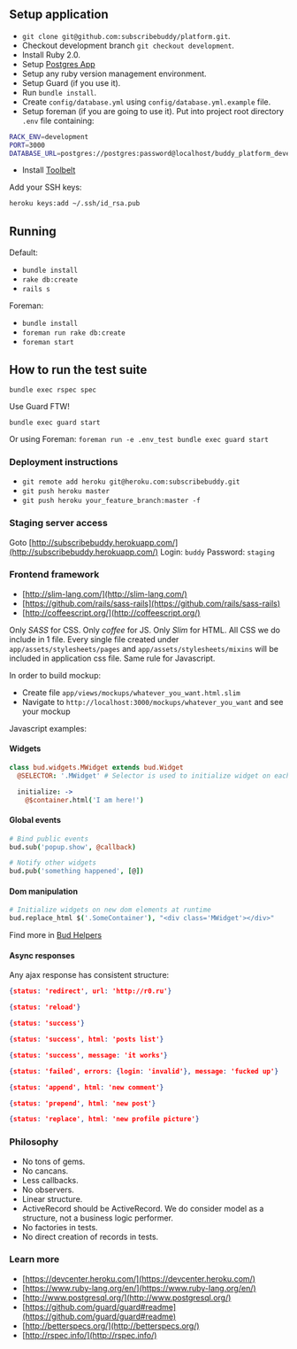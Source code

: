 ## Setup application

- `git clone git@github.com:subscribebuddy/platform.git`.
- Checkout development branch `git checkout development`.
- Install Ruby 2.0.
- Setup [Postgres App](http://postgresapp.com/)
- Setup any ruby version management environment.
- Setup Guard (if you use it).
- Run `bundle install`.
- Create `config/database.yml` using `config/database.yml.example` file.
- Setup foreman (if you are going to use it). Put into project root directory `.env` file containing:

```bash
RACK_ENV=development
PORT=3000
DATABASE_URL=postgres://postgres:password@localhost/buddy_platform_development
```

- Install [Toolbelt](https://devcenter.heroku.com/)

Add your SSH keys:

```bash
heroku keys:add ~/.ssh/id_rsa.pub
```

## Running

Default:
- `bundle install`
- `rake db:create`
- `rails s`

Foreman:
- `bundle install`
- `foreman run rake db:create`
- `foreman start`

## How to run the test suite

`bundle exec rspec spec`

Use Guard FTW!

`bundle exec guard start`

Or using Foreman: `foreman run -e .env_test bundle exec guard start`

### Deployment instructions

- `git remote add heroku git@heroku.com:subscribebuddy.git`
- `git push heroku master`
- `git push heroku your_feature_branch:master -f`

### Staging server access

Goto [http://subscribebuddy.herokuapp.com/](http://subscribebuddy.herokuapp.com/)
Login: `buddy`
Password: `staging`

### Frontend framework

- [http://slim-lang.com/](http://slim-lang.com/)
- [https://github.com/rails/sass-rails](https://github.com/rails/sass-rails)
- [http://coffeescript.org/](http://coffeescript.org/)

Only *SASS* for CSS. Only *coffee* for JS. Only *Slim* for HTML.
All CSS we do include in 1 file. Every single file created under `app/assets/stylesheets/pages` and `app/assets/stylesheets/mixins` will be included in application css file.
Same rule for Javascript.

In order to build mockup:

- Create file `app/views/mockups/whatever_you_want.html.slim`
- Navigate to `http://localhost:3000/mockups/whatever_you_want` and see your mockup

Javascript examples:

#### Widgets

```coffeescript
class bud.widgets.MWidget extends bud.Widget
  @SELECTOR: '.MWidget' # Selector is used to initialize widget on each element matching this selector

  initialize: ->
    @$container.html('I am here!')
```

#### Global events

```coffeescript
# Bind public events
bud.sub('popup.show', @callback)

# Notify other widgets
bud.pub('something happened', [@])
```

#### Dom manipulation

```coffeescript
# Initialize widgets on new dom elements at runtime
bud.replace_html $('.SomeContainer'), "<div class='MWidget'></div>"
```

Find more in [Bud Helpers](app/assets/javascripts/helpers.coffee#l11)

#### Async responses

Any ajax response has consistent structure:

```json
{status: 'redirect', url: 'http://r0.ru'}
```

```json
{status: 'reload'}
```

```json
{status: 'success'}
```

```json
{status: 'success', html: 'posts list'}
```

```json
{status: 'success', message: 'it works'}
```

```json
{status: 'failed', errors: {login: 'invalid'}, message: 'fucked up'}
```

```json
{status: 'append', html: 'new comment'}
```

```json
{status: 'prepend', html: 'new post'}
```

```json
{status: 'replace', html: 'new profile picture'}
```

### Philosophy

- No tons of gems.
- No cancans.
- Less callbacks.
- No observers.
- Linear structure.
- ActiveRecord should be ActiveRecord. We do consider model as a structure, not a business logic performer.
- No factories in tests.
- No direct creation of records in tests.

### Learn more

- [https://devcenter.heroku.com/](https://devcenter.heroku.com/)
- [https://www.ruby-lang.org/en/](https://www.ruby-lang.org/en/)
- [http://www.postgresql.org/](http://www.postgresql.org/)
- [https://github.com/guard/guard#readme](https://github.com/guard/guard#readme)
- [http://betterspecs.org/](http://betterspecs.org/)
- [http://rspec.info/](http://rspec.info/)
